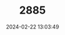 ---
title: "2885"
category: "Boromys offella"
draft: false
date: 2024-02-22 13:03:49
languages:
  German: ["Oriente-Höhlenratte"]
  English: ["Oriente Cave Rat"]
---